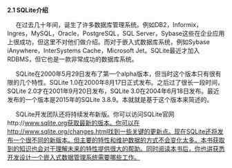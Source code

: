 **2.1 SQLite介绍**

     在过去几十年间，诞生了许多数据库管理系统。例如DB2，Informix，Ingres，MySQL，Oracle，PostgreSQL，SQL Server，Sybase这些在企业应用上很成功，但这里不对他们做介绍。而对于嵌入式数据库系统，例如Sybase iAnywhere，InterSystems Cache，Microsoft Jet。SQLite最近才加入RDBMS，但它也是一款非常成功的数据库系统。

     SQLite在2000年5月29日发布了第一个alpha版本，但当时这个版本只有很有限的几个特性。SQLite 1.0在2000年8月17日正式发布。之后过了很长一段时间，SQLite 2.0才在2001年9月20日发布，SQLite 3.0在2004年6月18日发布。最近发布的一个版本是2015年的SQLite 3.8.9。本就就是基于这个版本来简述的。

     SQLite开发团队还将持续发布新版。你可以访问SQLite官网http://www.sqlite.org获取最新的版本。你可以在http://www.sqlite.org/changes.html找到一些关键的更新点。现在SQLite还将发布一个很不同的新版本。但主要的特性和维护数据的方式不会变化太多。本书获取到的知识也会对于理解未来的特性提供很大的帮助。同时阅读本书后，你也讲获悉开发设计一个嵌入式数据管理系统需要哪些工作。

